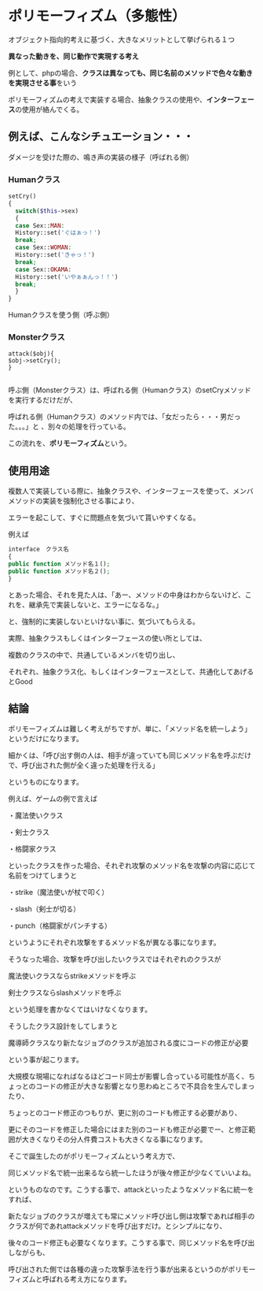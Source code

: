 # ポリモーフィズム（多態性）

オブジェクト指向的考えに基づく、大きなメリットとして挙げられる１つ

**異なった動きを、同じ動作で実現する考え**

例として、phpの場合、**クラスは異なっても、同じ名前のメソッドで色々な動きを実現させる事**をいう

ポリモーフィズムの考えで実装する場合、抽象クラスの使用や、**インターフェース**の使用が絡んでくる。

## 例えば、こんなシチュエーション・・・

ダメージを受けた際の、鳴き声の実装の様子（呼ばれる側）
### Humanクラス
```php
setCry()
{
  switch($this->sex)
  {
  case Sex::MAN:
  History::set('ぐはぁっ！')
  break;
  case Sex::WOMAN:
  History::set('きゃっ！')
  break;
  case Sex::OKAMA:
  History::set('いやぁぁんっ！！')
  break;
  }
}
```

Humanクラスを使う側（呼ぶ側）
### Monsterクラス
```php$
attack($obj){
$obj->setCry();
}


```

呼ぶ側（Monsterクラス）は、呼ばれる側（Humanクラス）のsetCryメソッドを実行するだけだが、

呼ばれる側（Humanクラス）のメソッド内では、「女だったら・・・男だった。。。」と
、別々の処理を行っている。

この流れを、**ポリモーフィズム**という。

## 使用用途
複数人で実装している際に、抽象クラスや、インターフェースを使って、メンバメソッドの実装を強制化させる事により、

エラーを起こして、すぐに問題点を気づいて貰いやすくなる。

例えば
```php
interface　クラス名
{
public function メソッド名１();
public function メソッド名２();
}
```
とあった場合、それを見た人は、「あー、メソッドの中身はわからないけど、これを、継承先で実装しないと、エラーになるな。」

と、強制的に実装しないといけない事に、気づいてもらえる。

実際、抽象クラスもしくはインターフェースの使い所としては、

複数のクラスの中で、共通しているメンバを切り出し、

それぞれ、抽象クラス化、もしくはインターフェースとして、共通化してあげるとGood

## 結論
ポリモーフィズムは難しく考えがちですが、単に、「メソッド名を統一しよう」というだけになります。

細かくは、「呼び出す側の人は、相手が違っていても同じメソッド名を呼ぶだけで、呼び出された側が全く違った処理を行える」

というものになります。

例えば、ゲームの例で言えば

・魔法使いクラス

・剣士クラス

・格闘家クラス

といったクラスを作った場合、それぞれ攻撃のメソッド名を攻撃の内容に応じて名前をつけてしまうと

・strike（魔法使いが杖で叩く）

・slash（剣士が切る）

・punch（格闘家がパンチする）

というようにそれぞれ攻撃をするメソッド名が異なる事になります。

そうなった場合、攻撃を呼び出したいクラスではそれぞれのクラスが

魔法使いクラスならstrikeメソッドを呼ぶ

剣士クラスならslashメソッドを呼ぶ

という処理を書かなくてはいけなくなります。

そうしたクラス設計をしてしまうと

魔導師クラスなり新たなジョブのクラスが追加される度にコードの修正が必要

という事が起こります。

大規模な現場になればなるほどコード同士が影響し合っている可能性が高く、ちょっとのコードの修正が大きな影響となり思わぬところで不具合を生んでしまったり、

ちょっとのコード修正のつもりが、更に別のコードも修正する必要があり、

更にそのコードを修正した場合にはまた別のコードも修正が必要でー、と修正範囲が大きくなりその分人件費コストも大きくなる事になります。

そこで誕生したのがポリモーフィズムという考え方で、

同じメソッド名で統一出来るなら統一したほうが後々修正が少なくていいよね。

というものなのです。こうする事で、attackといったようなメソッド名に統一をすれば、

新たなジョブのクラスが増えても常にメソッド呼び出し側は攻撃であれば相手のクラスが何であれattackメソッドを呼び出すだけ。とシンプルになり、

後々のコード修正も必要なくなります。こうする事で、同じメソッド名を呼び出しながらも、

呼び出された側では各種の違った攻撃手法を行う事が出来るというのがポリモーフィズムと呼ばれる考え方になります。

